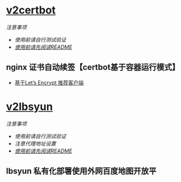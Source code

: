





# [v2certbot](./v2certbot/)

*注意事项*

- *使用前请自行测试验证*
- [*使用前请先阅读README*](./v2certbot/README.md)


## nginx 证书自动续签【certbot基于容器运行模式】

- [基于Let’s Encrypt 推荐客户端](https://letsencrypt.org/zh-cn/docs/client-options/)



# [v2lbsyun](../../../v2lbsyun/)

*注意事项*
- *使用前请自行测试验证*
- *注意代理地址设置*
- [*使用前请先阅读README*](../../../v2lbsyun/#)

## lbsyun 私有化部署使用外网百度地图开放平


































